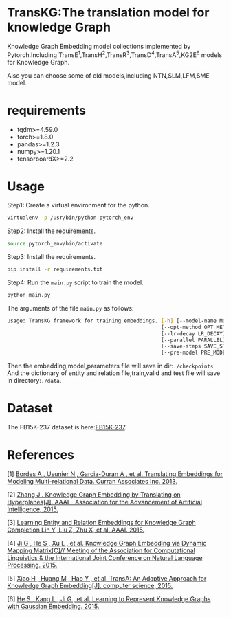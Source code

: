 # TransKG:The translation model for knowledge Graph
Knowledge Graph Embedding model collections implemented by Pytorch.Including TransE<sup>1</sup>,TransH<sup>2</sup>,TransR<sup>3</sup>,TransD<sup>4</sup>,TransA<sup>5</sup>,KG2E<sup>6</sup> models for Knowledge Graph.

Also you can choose some of old models,including NTN,SLM,LFM,SME model.

# requirements
+ tqdm>=4.59.0
+ torch>=1.8.0
+ pandas>=1.2.3
+ numpy>=1.20.1
+ tensorboardX>=2.2
# Usage
Step1: Create a virtual environment for the python.
```bash
virtualenv -p /usr/bin/python pytorch_env
```
Step2: Install the requirements.
```bash
source pytorch_env/bin/activate
```
Step3: Install the requirements.
```bash
pip install -r requirements.txt
```
Step4: Run the `main.py` script to train the model.
```bash
python main.py
```
The arguments of the file `main.py` as follows:
```bash
usage: TransKG framework for training embeddings. [-h] [--model-name MODEL_NAME] [--ent-dim ENT_DIM] [--rel-dim REL_DIM] [--dataset-name DATASET_NAME] [--shuffle SHUFFLE]
                                                  [--opt-method OPT_METHOD] [--learning-rate LEARNING_RATE] [--grad-clipping GRAD_CLIPPING] [--weight-decay WEIGHT_DECAY]
                                                  [--lr-decay LR_DECAY] [--momentum MOMENTUM] [--rho RHO] [--eps EPS] [--cuda CUDA] [--gpu GPU] [--num-workers NUM_WORKERS]
                                                  [--parallel PARALLEL] [--random-seed RANDOM_SEED] [--num-epoches NUM_EPOCHES] [--batch-size BATCH_SIZE]
                                                  [--save-steps SAVE_STEPS] [--root-dir ROOT_DIR] [--checkpoints-dir CHECKPOINTS_DIR] [--log-file LOG_FILE]
                                                  [--pre-model PRE_MODEL] [--emb-file EMB_FILE] [--checkpoint CHECKPOINT]
```
Then the embedding,model,parameters file will save in dir:`./checkpoints`
And the dictionary of entity and relation file,train,valid and test file will save in directory:`./data`.
# Dataset
The FB15K-237 dataset is here:[FB15K-237](https://everest.hds.utc.fr/lib/exe/fetch.php?media=en:fb15k.tgz).
# References
[1] [Bordes A ,  Usunier N ,  Garcia-Duran A , et al. Translating Embeddings for Modeling Multi-relational Data. Curran Associates Inc.  2013.](http://www.thespermwhale.com/jaseweston/papers/CR_paper_nips13.pdf)

[2] [Zhang J . Knowledge Graph Embedding by Translating on Hyperplanes[J]. AAAI - Association for the Advancement of Artificial Intelligence, 2015.](http://pdfs.semanticscholar.org/2a3f/862199883ceff5e3c74126f0c80770653e05.pdf)

[3] [Learning Entity and Relation Embeddings for Knowledge Graph Completion Lin Y, Liu Z, Zhu X, et al. AAAI. 2015. ](http://nlp.csai.tsinghua.edu.cn/~lyk/publications/aaai2015_transr.pdf)

[4] [Ji G ,  He S ,  Xu L , et al. Knowledge Graph Embedding via Dynamic Mapping Matrix[C]// Meeting of the Association for Computational Linguistics & the International Joint Conference on Natural Language Processing. 2015.](http://www.nlpr.ia.ac.cn/cip/~liukang/liukangPageFile/Knowledge%20Graph%20Embedding%20via%20Dynamic%20Mapping%20Matrix.pdf)

[5] [Xiao H ,  Huang M ,  Hao Y , et al. TransA: An Adaptive Approach for Knowledge Graph Embedding[J]. computer science, 2015.](https://arxiv.org/pdf/1509.05490.pdf)

[6] [He S ,  Kang L ,  Ji G , et al. Learning to Represent Knowledge Graphs with Gaussian Embedding.  2015.](http://www.nlpr.ia.ac.cn/cip/~liukang/liukangPageFile/Learning%20to%20Represent%20Knowledge%20Graphs%20with%20Gaussian%20Embedding.pdf)

